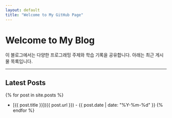 ```yaml
---
layout: default
title: "Welcome to My GitHub Page"
---
```


# Welcome to My Blog

이 블로그에서는 다양한 프로그래밍 주제와 학습 기록을 공유합니다. 아래는 최근 게시물 목록입니다.

---

## Latest Posts

{% for post in site.posts %}
- [{{ post.title }}]({{ post.url }}) - {{ post.date | date: "%Y-%m-%d" }}
{% endfor %}
